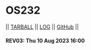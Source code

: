 # OS232

|| [TARBALL](SandBox/herik247.tar.xz) || [LOG](TXT/mylog.txt) || [GitHub](https://github.com/herik247/os232/) ||

#### REV03: Thu 10 Aug 2023 16:00
